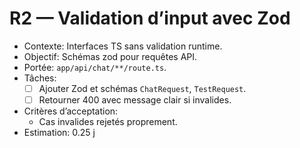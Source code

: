 # R2 — Validation d’input avec Zod

- Contexte: Interfaces TS sans validation runtime.
- Objectif: Schémas zod pour requêtes API.
- Portée: `app/api/chat/**/route.ts`.
- Tâches:
  - [ ] Ajouter Zod et schémas `ChatRequest`, `TestRequest`.
  - [ ] Retourner 400 avec message clair si invalides.
- Critères d’acceptation:
  - Cas invalides rejetés proprement.
- Estimation: 0.25 j
